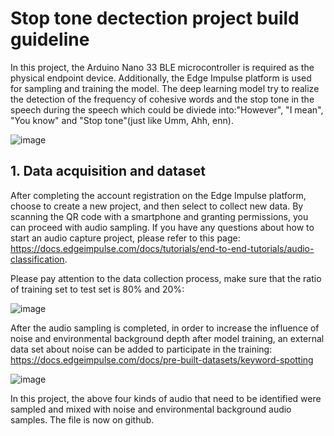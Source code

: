 # Stop tone dectection project build guideline

In this project, the Arduino Nano 33 BLE microcontroller is required as the physical endpoint device. Additionally, the Edge Impulse platform is used for sampling and training the model. The deep learning model try to realize the detection of the frequency of cohesive words
and the stop tone in the speech during the speech which could be diviede into:"However", "I mean", "You know" and "Stop tone"(just like Umm, Ahh, enn).

![image](https://github.com/zczqy80/Deep-learning-stop-tone/assets/146266229/120a4f97-afd9-43c0-b728-ec5ea3165135)

## 1. Data acquisition and dataset

After completing the account registration on the Edge Impulse platform, choose to create a new project, and then select to collect new data. By scanning the QR code with a smartphone and granting permissions, you can proceed with audio sampling.
If you have any questions about how to start an audio capture project, please refer to this page: https://docs.edgeimpulse.com/docs/tutorials/end-to-end-tutorials/audio-classification.

Please pay attention to the data collection process, make sure that the ratio of training set to test set is 80% and 20%:

![image](https://github.com/zczqy80/Deep-learning-stop-tone/assets/146266229/3ab6d9f1-2098-4219-a882-f9025cf43c53)

After the audio sampling is completed, in order to increase the influence of noise and environmental background depth after model training, an external data set about noise can be added to participate in the training:
https://docs.edgeimpulse.com/docs/pre-built-datasets/keyword-spotting

![image](https://github.com/zczqy80/Deep-learning-stop-tone/assets/146266229/6fdcbd5f-c24e-4810-9ea3-d656cc83a97a)

In this project, the above four kinds of audio that need to be identified were sampled and mixed with noise and environmental background audio samples. The file is now on github.
